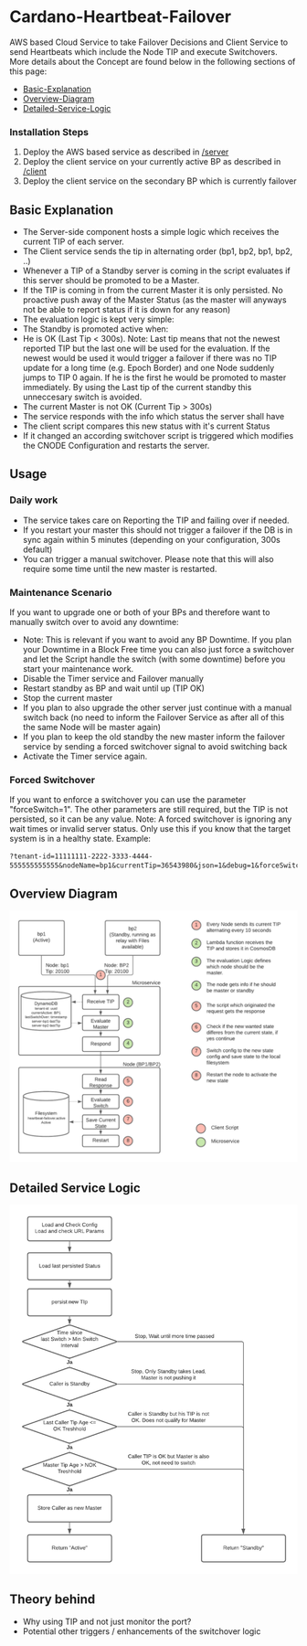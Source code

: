 # Cardano-Heartbeat-Failover
AWS based Cloud Service to take Failover Decisions and Client Service to send Heartbeats which include the Node TIP and execute Switchovers.
More details about the Concept are found below in the following sections of this page:

* [Basic-Explanation](#basic-explanation)
* [Overview-Diagram](#overview-diagram)
* [Detailed-Service-Logic](#detailed-service-logic)


### Installation Steps
1. Deploy the AWS based service as described in [/server](/server)
2. Deploy the client service on your currently active BP as described in [/client](/client)
3. Deploy the client service on the secondary BP which is currently failover





## Basic Explanation
* The Server-side component hosts a simple logic which receives the current TIP of each server.
* The Client service sends the tip in alternating order (bp1, bp2, bp1, bp2, ..)
* Whenever a TIP of a Standby server is coming in the script evaluates if this server should be promoted to be a Master.
* If the TIP is coming in from the current Master it is only persisted. No proactive push away of the Master Status (as the master will anyways not be able to report status if it is down for any reason)
* The evaluation logic is kept very simple:
* The Standby is promoted active when:
* He is OK (Last Tip < 300s). Note: Last tip means that not the newest reported TIP but the last one will be used for the evaluation. If the newest would be used it would trigger a failover if there was no TIP update for a long time (e.g. Epoch Border) and one Node suddenly jumps to TIP 0 again. If he is the first he would be promoted to master immediately. By using the Last tip of the current standby this unneccesary switch is avoided.
* The current Master is not OK (Current Tip > 300s)
* The service responds with the info which status the server shall have
* The client script compares this new status with it's current Status
* If it changed an according switchover script is triggered which modifies the CNODE Configuration and restarts the server.

## Usage
### Daily work
* The service takes care on Reporting the TIP and failing over if needed.
* If you restart your master this should not trigger a failover if the DB is in sync again within 5 minutes (depending on your configuration, 300s default)
* You can trigger a manual switchover. Please note that this will also require some time until the new master is restarted.

### Maintenance Scenario
If you want to upgrade one or both of your BPs and therefore want to manually switch over to avoid any downtime:
* Note: This is relevant if you want to avoid any BP Downtime. If you plan your Downtime in a Block Free time you can also just force a switchover and let the Script handle the switch (with some downtime) before you start your maintenance work.
* Disable the Timer service and Failover manually
* Restart standby as BP and wait until up (TIP OK)
* Stop the current master
* If you plan to also upgrade the other server just continue with a manual switch back (no need to inform the Failover Service as after all of this the same Node will be master again)
* If you plan to keep the old standby the new master inform the failover service by sending a forced switchover signal to avoid switching back
* Activate the Timer service again.


### Forced Switchover
If you want to enforce a switchover you can use the parameter "forceSwitch=1". The other parameters are still required, but the TIP is not persisted, so it can be any value.
Note: A forced switchover is ignoring any wait times or invalid server status. Only use this if you know that the target system is in a healthy state.
Example:
```
?tenant-id=11111111-2222-3333-4444-555555555555&nodeName=bp1&currentTip=36543980&json=1&debug=1&forceSwitch=1
```


## Overview Diagram
![Overview Diagram](/docs/Failover-HighLevel-Flow.png)

## Detailed Service Logic
![Detailed Service Logic](/docs/Microservice%20Logic.png)

## Theory behind
- Why using TIP and not just monitor the port?
- Potential other triggers / enhancements of the switchover logic
